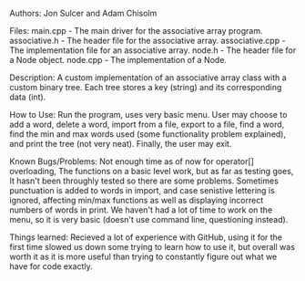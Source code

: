Authors: 
  Jon Sulcer and Adam Chisolm

Files:
	main.cpp - The main driver for the associative array program. 
	associative.h - The header file for the associative array. 
	associative.cpp - The implementation file for an associative array. 
	node.h - The header file for a Node object. 
	node.cpp - The implementation of a Node. 
  
Description:
  A custom implementation of an associative array class with a custom binary tree. Each
  tree stores a key (string) and its corresponding data (int).
  
How to Use:
  Run the program, uses very basic menu. User may choose to add a word,
  delete a word, import from a file, export to a file, find a word,
	find the min and max words used (some functionality problem explained),
	and print the tree (not very neat). Finally, the user may exit.

Known Bugs/Problems:
  Not enough time as of now for operator[] overloading,
  The functions on a basic level work, but as far as testing goes,
	It hasn't been throughly tested so there are some problems. Sometimes
	punctuation is added to words in import, and case senistive lettering
	is ignored, affecting min/max functions as well as displaying incorrect
	numbers of words in print. We haven't had a lot of time to work on the menu, so it
	is very basic (doesn't use command line, questioning instead).
	
Things learned:
  Recieved a lot of experience with GitHub, using it for the first time slowed us
	down some trying to learn how to use it, but overall was worth it as it is more
	useful than trying to constantly figure out what we have for code exactly.
